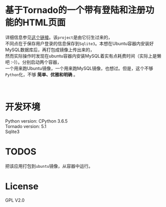# 基于Tornado的一个带有登陆和注册功能的HTML页面
详细信息参见[这个链接](https://github.com/Iflier/TornadoLoginPage)。该`project`是由它衍生过来的，</br>
不同点在于保存用户登录的信息保存到`Sqlite3`。本想在Ubuntu容器内安装好MySQL数据库后，再打包成镜像上传出来的，</br>
然而实际操作时发现在ubuntu容器内安装MySQL着实有点耗费时间（实际上是懒吧 :-)）。分别启动两个容器，</br>
一个用来跑Ubuntu镜像，一个用来跑MySQL镜像，也想过。但是，这个不够`Python`化，不够 **简单、优雅和明确** 。</br>
</br>
</br>
# 开发环境
Python version: CPython 3.6.5</br>
Tornado version: 5.1</br>
Sqlite3</br>
# TODOS
把该应用打包到`ubuntu`镜像，从容器中运行。</br>

# License
GPL V2.0</br>